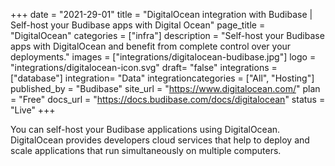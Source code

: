+++
date = "2021-29-01"
title = "DigitalOcean integration with Budibase | Self-host your Budibase apps with Digital Ocean"
page_title = "DigitalOcean"
categories = ["infra"] 
description = "Self-host your Budibase apps with DigitalOcean and benefit from complete control over your deployments."
images = ["integrations/digitalocean-budibase.jpg"]
logo = "integrations/digitalocean-icon.svg"
draft= "false"
integrations = ["database"]
integration= "Data"
integrationcategories = ["All", "Hosting"]
published_by = "Budibase"
site_url = "https://www.digitalocean.com/"
plan = "Free"
docs_url = "https://docs.budibase.com/docs/digitalocean"
status = "Live" 
+++


You can self-host your Budibase applications using DigitalOcean. DigitalOcean provides developers cloud services that help to deploy and scale applications that run simultaneously on multiple computers.
